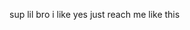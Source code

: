 sup lil bro
i like
yes
just reach me like this

<!---
Mr-f1amingo/Mr-f1amingo is a ✨ special ✨ repository because its `README.md` (this file) appears on your GitHub profile.
You can click the Preview link to take a look at your changes.
--->
